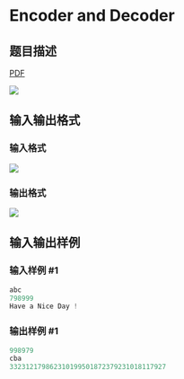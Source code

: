 # Encoder and Decoder

## 题目描述

[problemUrl]: https://uva.onlinejudge.org/index.php?option=com_onlinejudge&Itemid=8&category=6&page=show_problem&problem=385

[PDF](https://uva.onlinejudge.org/external/4/p444.pdf)

![](https://cdn.luogu.com.cn/upload/vjudge_pic/UVA444/417cf932fd6f28e84f0c06480f476e5a8e8f375e.png)

## 输入输出格式

### 输入格式

![](https://cdn.luogu.com.cn/upload/vjudge_pic/UVA444/7e68614ced60e7a0722f99c7e004740179345596.png)

### 输出格式

![](https://cdn.luogu.com.cn/upload/vjudge_pic/UVA444/49b190ad2a14019854b438ac6233b56d243bbf06.png)

## 输入输出样例

### 输入样例 #1

```cpp
abc
798999
Have a Nice Day !
```


### 输出样例 #1

```cpp
998979
cba
332312179862310199501872379231018117927
```


